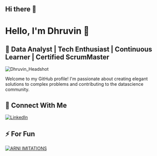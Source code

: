 ## Hi there 👋

<!--
**dhruvwiin/dhruvwiin** is a ✨ _special_ ✨ repository because its `README.md` (this file) appears on your GitHub profile.

Here are some ideas to get you started:

- 🔭 I’m currently working on ...
- 🌱 I’m currently learning ...
- 👯 I’m looking to collaborate on ...
- 🤔 I’m looking for help with ...
- 💬 Ask me about ...
- 📫 How to reach me: ...
- 😄 Pronouns: ...
- ⚡ Fun fact: ...
-->
# Hello, I'm Dhruvin  👋

## 🚀 Data Analyst | Tech Enthusiast | Continuous Learner | Certified ScrumMaster
![Dhruvin_Headshot](https://github.com/user-attachments/assets/d8a8c01d-9e51-45b5-8e8d-88a3139ad935)

Welcome to my GitHub profile! I'm passionate about creating elegant solutions to complex problems and contributing to the datascience community.

## 🤝 Connect With Me

[![LinkedIn](https://img.shields.io/badge/-LinkedIn-0077B5?style=flat-square&logo=LinkedIn&logoColor=white)](https://www.linkedin.com/in/pateldhruvin/)


## ⚡ For Fun
[![ARNI IMITATIONS](https://img.shields.io/badge/ARNI-White?style=flat&logo=Arni&logoColor=White&logoSize=auto)](https://arniimitations.com/) 
